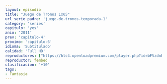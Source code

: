 ```yaml
---
layout: episodio
title: "Juego de Tronos 1x05"
url_serie_padre: 'juego-de-tronos-temporada-1'
category: 'series'
capitulo: 'yes'
anio: '2011'
prev: 'capitulo-4'
proximo: 'capitulo-6'
idioma: 'Subtitulado'
calidad: 'Full HD'
reproductores: ["https://hls4.openloadpremium.com/player.php?id=bFVzdnFtbTRVZFI2TjFYc0dKMkJ6cTRmTWFqWnRBSVBLY3Nxb0g4TlZsNWwzdHBUcWdab2lwZ1VmYzVoaUp5VUVSTTVySHNob29rbS9XdHFZMk9teUE9PQ&sub=https://sub.cuevana2.io/vtt-sub/sub7/Game.Of.Thrones.S01E05.vtt"]
reproductor: fembed
clasificacion: '+10'
tags:
- Fantasia
---
```












